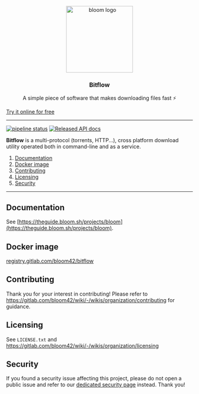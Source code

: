 <p align="center">
  <img alt="bloom logo" src="https://bloom.sh/kernel/static/imgs/logos/bitflow_256.png" height="180" />
  <h3 align="center">Bitflow</h3>
  <p align="center">A simple piece of software that makes downloading ﬁles fast ⚡</p>
</p>

[Try it online for free](https://bloom.sh/download)

--------

[![pipeline status](https://gitlab.com/bloom42/bitflow/badges/master/pipeline.svg)](https://gitlab.com/bloom42/bitflow/commits/master)
[![Released API docs](https://docs.rs/bitflow/badge.svg)](https://docs.rs/bitflow)

**Bitflow** is a multi-protocol (torrents, HTTP...), cross platform download utility operated
both in command-line and as a service.

1. [Documentation](#documentation)
2. [Docker image](#docker-image)
3. [Contributing](#contributing)
4. [Licensing](#licensing)
5. [Security](#security)

--------

## Documentation

See [https://theguide.bloom.sh/projects/bloom](https://theguide.bloom.sh/projects/bloom).


## Docker image

[registry.gitlab.com/bloom42/bitflow](https://gitlab.com/bloom42/bitflow/container_registry)


## Contributing

Thank you for your interest in contributing! Please refer to
https://gitlab.com/bloom42/wiki/-/wikis/organization/contributing for guidance.


## Licensing

See `LICENSE.txt` and https://gitlab.com/bloom42/wiki/-/wikis/organization/licensing


## Security

If you found a security issue affecting this project, please do not open a public issue and refer to our
[dedicated security page](https://bloom.sh/security) instead. Thank you!
